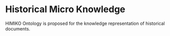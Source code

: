 # Historical Micro Knowledge

HIMIKO Ontology is proposed for the knowledge representation of historical documents. 
